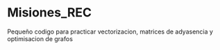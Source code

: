 # Misiones_REC
Pequeño codigo para practicar vectorizacion, matrices de adyasencia y optimisacion de grafos 
